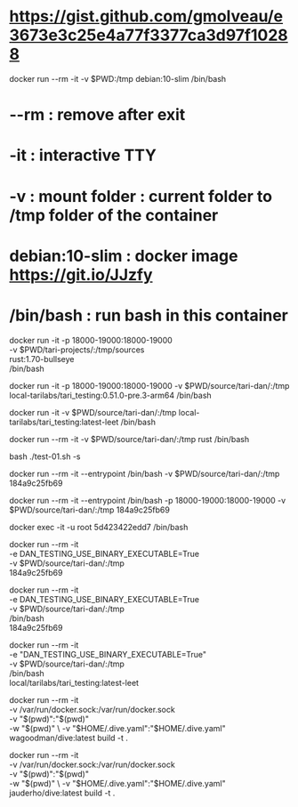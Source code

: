 
# https://gist.github.com/gmolveau/e3673e3c25e4a77f3377ca3d97f10288
docker run --rm -it -v $PWD:/tmp debian:10-slim /bin/bash

# --rm : remove after exit
# -it : interactive TTY
# -v : mount folder : current folder to /tmp folder of the container
# debian:10-slim : docker image https://git.io/JJzfy
# /bin/bash : run bash in this container

docker run -it -p 18000-19000:18000-19000 \
  -v $PWD/tari-projects/:/tmp/sources \
  rust:1.70-bullseye \
  /bin/bash

docker run -it -p 18000-19000:18000-19000 -v $PWD/source/tari-dan/:/tmp local-tarilabs/tari_testing:0.51.0-pre.3-arm64 /bin/bash

docker run -it -v $PWD/source/tari-dan/:/tmp local-tarilabs/tari_testing:latest-leet /bin/bash

docker run --rm -it -v $PWD/source/tari-dan/:/tmp rust /bin/bash

bash ./test-01.sh -s

docker run --rm -it --entrypoint /bin/bash -v $PWD/source/tari-dan/:/tmp 184a9c25fb69

docker run --rm -it --entrypoint /bin/bash -p 18000-19000:18000-19000 -v $PWD/source/tari-dan/:/tmp 184a9c25fb69

docker exec -it -u root 5d423422edd7 /bin/bash

docker run --rm -it \
  -e DAN_TESTING_USE_BINARY_EXECUTABLE=True \
  -v $PWD/source/tari-dan/:/tmp \
  184a9c25fb69

docker run --rm -it \
  -e DAN_TESTING_USE_BINARY_EXECUTABLE=True \
  -v $PWD/source/tari-dan/:/tmp \
  /bin/bash \
  184a9c25fb69

docker run --rm -it \
  -e "DAN_TESTING_USE_BINARY_EXECUTABLE=True" \
  -v $PWD/source/tari-dan/:/tmp \
  /bin/bash \
  local/tarilabs/tari_testing:latest-leet

docker run --rm -it \
      -v /var/run/docker.sock:/var/run/docker.sock \
      -v  "$(pwd)":"$(pwd)" \
      -w "$(pwd)" \
      -v "$HOME/.dive.yaml":"$HOME/.dive.yaml" \
      wagoodman/dive:latest build -t <some-tag> .

docker run --rm -it \
      -v /var/run/docker.sock:/var/run/docker.sock \
      -v  "$(pwd)":"$(pwd)" \
      -w "$(pwd)" \
      -v "$HOME/.dive.yaml":"$HOME/.dive.yaml" \
      jauderho/dive:latest build -t <some-tag> .

